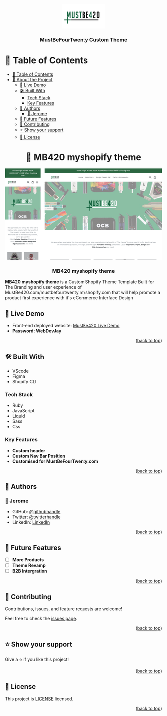 <a name="readme-top"></a>

<div align="center">
  <img src="./assets/mustbefourtwenty.png" alt="logo" width="140"  height="auto" />
  <br/>

  <h3><b>MustBeFourTwenty Custom Theme</b></h3>

</div>


# 📗 Table of Contents

- [📗 Table of Contents](#-table-of-contents)
- [📖 About the Project](#about-project)
  - [🚀 Live Demo ](#-live-demo-)
  - [🛠 Built With ](#-built-with-)
    - [Tech Stack ](#tech-stack-)
    - [Key Features ](#key-features-)
  - [👥 Authors ](#-authors-)
    - [👤 Jerome](#-jerome)
  - [🔭 Future Features ](#-future-features-)
  - [🤝 Contributing ](#-contributing-)
  - [⭐️ Show your support ](#️-show-your-support-)
  - [📝 License ](#-license-)

<div align="center">

# 📖 MB420 myshopify theme <a name="about-project"></a>

  <img src="./assets/Preview.png" alt="project sample" width="650"  height="auto" />
  <br/>


  <h3><b>MB420 myshopify theme</b></h3>

</div>

**MB420 myshopify theme** is a Custom Shopify Theme Template Built for The Branding and user experience of MustBe420.com/mustbefourtwenty.myshopify.com that will help promote a product first experience with it's eCommerce Interface Design

## 🚀 Live Demo <a name="live-demo"></a>

- Front-end deployed website: [MustBe420 Live Demo](https://mustbefourtwenty.myshopify.com/)
-  **Password: WebDevJay**

<p align="right">(<a href="#readme-top">back to top</a>)</p>

## 🛠 Built With <a name="built-with"></a>

- VScode
- Figma
- Shopify CLI

### Tech Stack <a name="tech-stack"></a>

- Ruby
- JavaScript
- Liquid
- Sass
- Css


<!-- Features -->

### Key Features <a name="key-features"></a>

- **Custom header**
- **Custom Nav Bar Position**
- **Customised for MustBeFourTwenty.com**

<p align="right">(<a href="#readme-top">back to top</a>)</p>


## 👥 Authors <a name="authors"></a>

### 👤 Jerome

- GitHub: [@githubhandle](https://github.com/187jjay187)
- Twitter: [@twitterhandle](https://twitter.com/187jjay187)
- LinkedIn: [LinkedIn](https://linkedin.com/in/jerome-osman-137605a4)

<p align="right">(<a href="#readme-top">back to top</a>)</p>


## 🔭 Future Features <a name="future-features"></a>


- [ ] **More Products**
- [ ] **Theme Revamp**
- [ ] **B2B Intergration**

<p align="right">(<a href="#readme-top">back to top</a>)</p>


## 🤝 Contributing <a name="contributing"></a>

Contributions, issues, and feature requests are welcome!

Feel free to check the [issues page](https://github.com/187jjay187/MB420-myshopify-theme/issues).

<p align="right">(<a href="#readme-top">back to top</a>)</p>


## ⭐️ Show your support <a name="support"></a>

Give a ⭐️ if you like this project!

<p align="right">(<a href="#readme-top">back to top</a>)</p>


## 📝 License <a name="license"></a>

This project is [LICENSE](./LICENSE.md) licensed.

<p align="right">(<a href="#readme-top">back to top</a>)</p>
